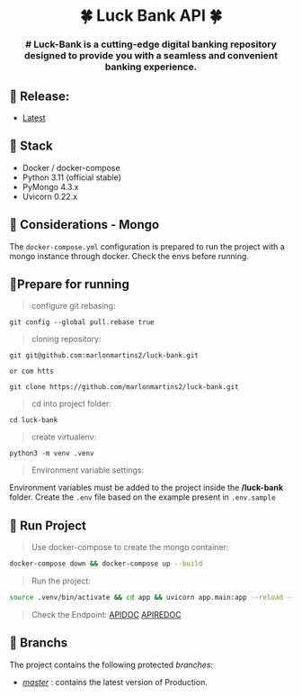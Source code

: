 
<h1 align="center">🍀 Luck Bank API 🍀</h1>

<h3 align="center">
  # Luck-Bank is a cutting-edge digital banking repository designed to provide you with a seamless and convenient banking experience.
</h3>

## :memo: Release:
- [Latest](https://github.com/marlonmartins2/luck-bank/releases/latest)

## :rocket: Stack
- Docker / docker-compose
- Python 3.11 (official stable)
- PyMongo 4.3.x
- Uvicorn 0.22.x

## :train2: Considerations - Mongo

The `docker-compose.yml` configuration is prepared to run the
project with a mongo instance through docker. Check the envs before running.

## 🏃Prepare for running

> configure git rebasing:

```shell
git config --global pull.rebase true
```

> cloning repository:

```shell
git git@github.com:marlonmartins2/luck-bank.git

or com htts

git clone https://github.com/marlonmartins2/luck-bank.git
```

> cd into project folder:

```shell
cd luck-bank
```

> create virtualenv:

```shell
python3 -m venv .venv
```

> Environment variable settings:

Environment variables must be added to the project inside the **/luck-bank** folder. Create the `.env` file based on the example present in `.env.sample`

## :train2: Run Project

> Use docker-compose to create the mongo container:

```bash
docker-compose down && docker-compose up --build
```

> Run the project:

```bash
source .venv/bin/activate && cd app && uvicorn app.main:app --reload --use-colors
```

> Check the Endpoint:
[APIDOC](http://localhost:8000/docs)
[APIREDOC](http://localhost:8000/redoc)

## :evergreen_tree: Branchs

The project contains the following protected _branches_:

- [_master_](https://github.com/marlonmartins2/luck-bank/tree/master) : contains the latest version of Production.

